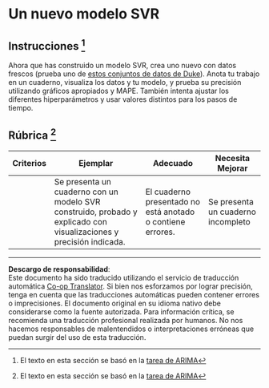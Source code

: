 <!--
CO_OP_TRANSLATOR_METADATA:
{
  "original_hash": "94aa2fc6154252ae30a3f3740299707a",
  "translation_date": "2025-09-03T22:55:11+00:00",
  "source_file": "7-TimeSeries/3-SVR/assignment.md",
  "language_code": "es"
}
-->
# Un nuevo modelo SVR

## Instrucciones [^1]

Ahora que has construido un modelo SVR, crea uno nuevo con datos frescos (prueba uno de [estos conjuntos de datos de Duke](http://www2.stat.duke.edu/~mw/ts_data_sets.html)). Anota tu trabajo en un cuaderno, visualiza los datos y tu modelo, y prueba su precisión utilizando gráficos apropiados y MAPE. También intenta ajustar los diferentes hiperparámetros y usar valores distintos para los pasos de tiempo.

## Rúbrica [^1]

| Criterios | Ejemplar                                                    | Adecuado                                                  | Necesita Mejorar                   |
| --------- | ------------------------------------------------------------ | --------------------------------------------------------- | ----------------------------------- |
|           | Se presenta un cuaderno con un modelo SVR construido, probado y explicado con visualizaciones y precisión indicada. | El cuaderno presentado no está anotado o contiene errores. | Se presenta un cuaderno incompleto |

[^1]: El texto en esta sección se basó en la [tarea de ARIMA](https://github.com/microsoft/ML-For-Beginners/tree/main/7-TimeSeries/2-ARIMA/assignment.md)

---

**Descargo de responsabilidad**:  
Este documento ha sido traducido utilizando el servicio de traducción automática [Co-op Translator](https://github.com/Azure/co-op-translator). Si bien nos esforzamos por lograr precisión, tenga en cuenta que las traducciones automáticas pueden contener errores o imprecisiones. El documento original en su idioma nativo debe considerarse como la fuente autorizada. Para información crítica, se recomienda una traducción profesional realizada por humanos. No nos hacemos responsables de malentendidos o interpretaciones erróneas que puedan surgir del uso de esta traducción.